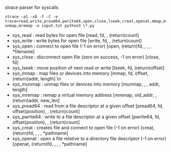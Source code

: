 strace parser for syscalls

`strace -a1 -s0 -f -C -e trace=read,write,pread64,pwrite64,open,close,lseek,creat,openat,mmap,munmap,mremap -o input.txt python3 \*.py`

* sys\_read : read bytes for open file
  [read, fd, , (return)count]
* sys\_write : write bytes for open file
  [write, fd, , (return)count]
* sys\_open : connect to open file (-1 on error)
  [open, (return)fd, , , , \*filename]
* sys\_close : disconnect open file (zero on success, -1 on error)
  [close, fd]
* sys\_lseek : move position of next read or write
  [lseek, fd, (return)offset]
* sys\_mmap : map files or devices into memory
  [mmap, fd, offset, (return)addr, length] \n
* sys\_munmap : unmap files or devices into memory
  [munmap, , , addr, length]
* sys\_mremap : remap a virtual memory address
  [mremap, old\_addr, , (return)addr, new\_len]
* sys\_pread64 : read from a file descriptor at a given offset
  [pread64, fd, offset(position), , (return)count]
* sys\_pwrite64 : write to a file descriptor at a given offset
  [pwrite64, fd, offset(position), , (return)count]
* sys\_creat : creates file and connect to open file (-1 on error)
  [creat, (return)fd, , , , \*pathname]
* sys\_openat : open a file relative to a directory file descriptor (-1 on error)
  [openat, (return)fd, , , , \*pathname]
